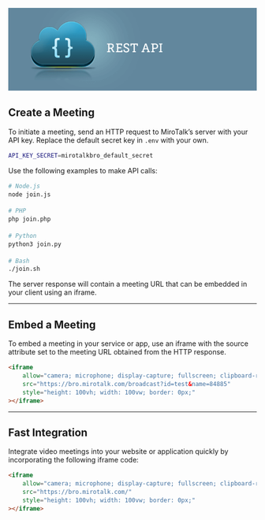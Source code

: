 ![restAPI](restAPI.png)

## Create a Meeting

To initiate a meeting, send an HTTP request to MiroTalk’s server with your API key. Replace the default secret key in `.env` with your own.

```bash
API_KEY_SECRET=mirotalkbro_default_secret
```

Use the following examples to make API calls:

```bash
# Node.js
node join.js

# PHP
php join.php

# Python
python3 join.py

# Bash
./join.sh
```

The server response will contain a meeting URL that can be embedded in your client using an iframe.

---

## Embed a Meeting

To embed a meeting in your service or app, use an iframe with the source attribute set to the meeting URL obtained from the HTTP response.

```html
<iframe
    allow="camera; microphone; display-capture; fullscreen; clipboard-read; clipboard-write; autoplay"
    src="https://bro.mirotalk.com/broadcast?id=test&name=84885"
    style="height: 100vh; width: 100vw; border: 0px;"
></iframe>
```

---

## Fast Integration

Integrate video meetings into your website or application quickly by incorporating the following iframe code:

```html
<iframe
    allow="camera; microphone; display-capture; fullscreen; clipboard-read; clipboard-write; autoplay"
    src="https://bro.mirotalk.com/"
    style="height: 100vh; width: 100vw; border: 0px;"
></iframe>
```
